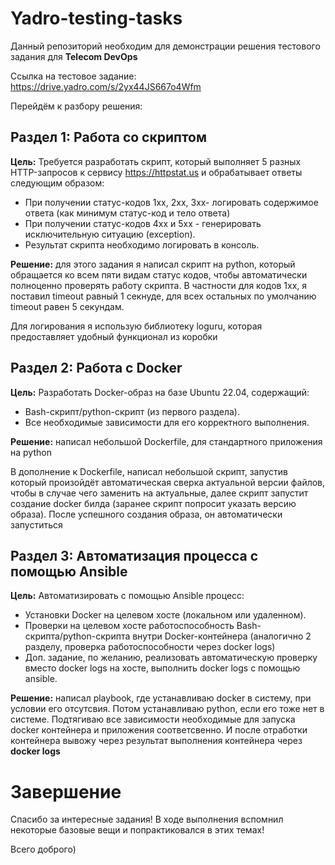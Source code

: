 # Yadro-testing-tasks

Данный репозиторий необходим для демонстрации решения тестового задания для **Telecom DevOps**

Ссылка на тестовое задание: https://drive.yadro.com/s/2yx44JS667o4Wfm

Перейдём к разбору решения:

## Раздел 1: Работа со скриптом

**Цель:** Требуется разработать скрипт, который выполняет 5 разных HTTP-запросов к сервису https://httpstat.us и обрабатывает ответы следующим образом:
- При получении статус-кодов 1xx, 2xx, 3xx- логировать содержимое ответа (как минимум статус-код и тело ответа)
- При получении статус-кодов 4xx и 5xx - генерировать исключительную ситуацию (exception).
- Результат скрипта необходимо логировать в консоль.

**Решение:** для этого задания я написал скрипт на python, который обращается ко всем пяти видам статус кодов, чтобы автоматически полноценно проверять работу скрипта. В частности для кодов 1xx, я поставил timeout равный 1 секнуде, для всех остальных по умолчанию timeout равен 5 секундам.

Для логирования я использую библиотеку loguru, которая предоставляет удобный функционал из коробки

## Раздел 2: Работа с Docker

**Цель:** Разработать Docker-образ на базе Ubuntu 22.04, содержащий:
- Bash-скрипт/python-скрипт (из первого раздела).
- Все необходимые зависимости для его корректного выполнения.

**Решение:** написал небольшой Dockerfile, для стандартного приложения на python

В дополнение к Dockerfile, написал небольшой скрипт, запустив который произойдёт автоматическая сверка актуальной версии файлов, чтобы в случае чего заменить на актуальные, далее скрипт запустит создание docker билда (заранее скрипт попросит указать версию образа). После успешного создания образа, он автоматически запуститься

## Раздел 3: Автоматизация процесса с помощью Ansible

**Цель:** Автоматизировать с помощью Ansible процесс:
- Установки Docker на целевом хосте (локальном или удаленном).
- Проверки на целевом хосте работоспособность Bash-скрипта/python-скрипта внутри Docker-контейнера (аналогично 2 разделу, проверка работоспособности через docker logs)
- Доп. задание, по желанию, реализовать автоматическую проверку вместо docker logs на хосте, выполнить docker logs с помощью ansible.

**Решение:** написал playbook, где устанавливаю docker в систему, при условии его отсутсвия. Потом устанавливаю python, если его тоже нет в системе. Подтягиваю все зависимости необходимые для запуска docker контейнера и приложения соответсвенно. И после отработки контейнера вывожу через результат выполнения контейнера через **docker logs**

# Завершение

Спасибо за интересные задания! В ходе выполнения вспомнил некоторые базовые вещи и попрактиковался в этих темах!

Всего доброго\)
